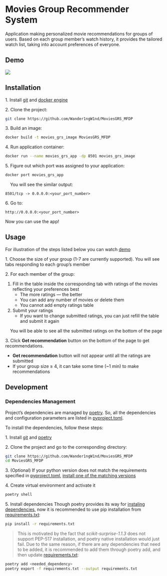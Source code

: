 <!-- ---
title: MoviesGRS MFDP
emoji: 🏃
colorFrom: purple
colorTo: purple
sdk: streamlit
sdk_version: 1.23.0
app_file: src/app.py
pinned: false
--- -->

# Movies Group Recommender System

Application making personalized movie recommendations for groups of users. Based on each group member’s watch history, it provides the tailored watch list, taking into account preferences of everyone.

## Demo
![](application_demo.gif)

## Installation

1\. Install [git](https://git-scm.com/book/en/v2/Getting-Started-Installing-Git) and [docker engine](https://docs.docker.com/engine/install/)

2\. Clone the project:

```bash
git clone https://github.com/Wander1ngW1nd/MoviesGRS_MFDP
```

3\. Build an image:

```bash
docker build -t movies_grs_image MoviesGRS_MFDP
```

4\. Run application container:

```bash
docker run --name movies_grs_app -dp 8501 movies_grs_image
```

5\. Figure out which port was assigned to your application:

```bash
docker port movies_grs_app
```
&nbsp; &nbsp; You will see the similar output:

```
8501/tcp -> 0.0.0.0:<your_port_number>
```

6\. Go to:
```
http://0.0.0.0:<your_port_number>
```

Now you can use the app!

## Usage

For illustration of the steps listed below you can watch [demo](#demo)

1\. Choose the size of your group (1-7 are currently supported). You will see tabs responding to each group’s member

2\. For each member of the group:

1. Fill in the table inside the corresponding tab with ratings of the movies reflecting your preferences best
    - The more ratings — the better
    - You can add any number of movies or delete them
    - You cannot add empty ratings table
2. Submit your ratings
    - If you want to change submitted ratings, you can just refill the table and submit it again

&nbsp; &nbsp; You will be able to see all the submitted ratings on the bottom of the page

3\. Click **Get recommendation** button on the bottom of the page to get recommendations.
  - **Get recommendation** button will not appear until all the ratings are submitted
  - If your group size ≥ 4, it can take some time (~1 min) to make recommendations

## Development

### Dependencies Management

Project’s dependencies are managed by [poetry](https://python-poetry.org/). So, all the dependencies and configuration parameters are listed in [pyproject.toml](pyproject.toml). 

To install the dependencies, follow these steps:

1\. Install [git](https://git-scm.com/book/en/v2/Getting-Started-Installing-Git) and [poetry](https://python-poetry.org/docs/#installation)

2\. Clone the project and go to the corresponding directory: 

```bash
git clone https://github.com/Wander1ngW1nd/MoviesGRS_MFDP
cd MoviesGRS_MFDP
```

3\. (Optional) If your python version does not match the requirements specified in [pyproject.toml](pyproject.toml), [install one of the matching versions](https://realpython.com/installing-python)

4\. Create virtual environment and activate it

```bash
poetry shell
```

5\. Install dependencies
Though poetry provides its way for [instaling dependencies](https://python-poetry.org/docs/basic-usage/#installing-dependencies), now it is recommended to use pip installation from [requirements.txt](requirements.txt):

```bash
pip install -r requirements.txt
```

> This is motivated by the fact that *scikit-surprise-1.1.3* does not support PEP-517 installation, and poetry native installation would just fail. Due to the same reason, if there are any dependencies that need to be added, it is recommended to add them through poetry add, and then update [requirements.txt](requirements.txt):

```bash
poetry add <needed_dependency>
poetry export -f requirements.txt --output requirements.txt
```